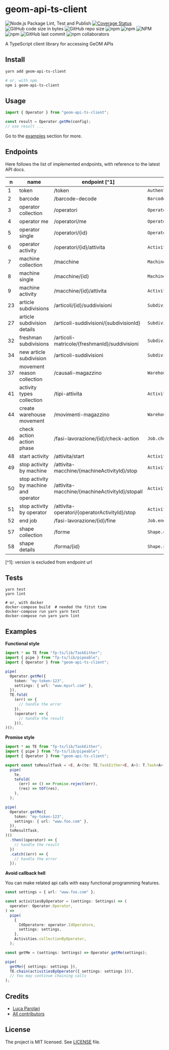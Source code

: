 # geom-api-ts-client

![Node.js Package Lint, Test and Publish](https://github.com/nexioinformatica/geom-api-ts-client/workflows/Node.js%20Package%20Lint,%20Test%20and%20Publish/badge.svg)
[![Coverage Status](https://coveralls.io/repos/github/nexioinformatica/geom-api-ts-client/badge.svg)](https://coveralls.io/github/nexioinformatica/geom-api-ts-client)
![GitHub code size in bytes](https://img.shields.io/github/languages/code-size/nexioinformatica/geom-api-ts-client.svg)
![GitHub repo size](https://img.shields.io/github/repo-size/nexioinformatica/geom-api-ts-client.svg)
![npm](https://img.shields.io/npm/dm/geom-api-ts-client.svg)
![npm](https://img.shields.io/npm/dt/geom-api-ts-client.svg)
![NPM](https://img.shields.io/npm/l/geom-api-ts-client.svg)
![npm](https://img.shields.io/npm/v/geom-api-ts-client.svg)
![GitHub last commit](https://img.shields.io/github/last-commit/nexioinformatica/geom-api-ts-client.svg)
![npm collaborators](https://img.shields.io/npm/collaborators/geom-api-ts-client.svg)

A TypeScript client library for accessing GeOM APIs

## Install

```bash
yarn add geom-api-ts-client

# or, with npm
npm i geom-api-ts-client
```

## Usage

```typescript
import { Operator } from "geom-api-ts-client";

const result = Operator.getMe(config);
// use result ...
```

Go to the [examples](#examples) section for more.

## Endpoints

Here follows the list of implemented endpoints, with reference to the
latest API docs.

| n   | name                                  | endpoint \[^1\]                                | method                                  |
| --- | ------------------------------------- | ---------------------------------------------- | --------------------------------------- |
| 1   | token                                 | /token                                         | `Authentication.login`                  |
| 2   | barcode                               | /barcode-decode                                | `Barcode.decode`                        |
| 3   | operator collection                   | /operatori                                     | `Operator.collection`                   |
| 4   | operator me                           | /operatori/me                                  | `Operator.me`                           |
| 5   | operator single                       | /operatori/{id}                                | `Operator.single`                       |
| 6   | operator activity                     | /operatori/{id}/attivita                       | `Activity.collectionByOperator`         |
| 7   | machine collection                    | /macchine                                      | `Machine.collection`                    |
| 8   | machine single                        | /macchine/{id}                                 | `Machine.single`                        |
| 9   | machine activity                      | /macchine/{id}/attivita                        | `Activity.collectionByMachine`          |
| 23  | article subdivisions                  | /articoli/{id}/suddivisioni                    | `Subdivision.collectionByArticle`       |
| 27  | article subdivision details           | /articoli-suddivisioni/{subdivisionId}         | `Subdivision.single`                    |
| 32  | freshman subdivisions                 | /articoli-matricole/{freshmanId}/suddivisioni  | `Subdivision.collectionByFreshman`      |
| 34  | new article subdivision               | /articoli-suddivisioni                         | `Subdivision.create`                    |
| 37  | movement reason collection            | /causali-magazzino                             | `Warehouse.Reason.getCollection`        |
| 41  | activity types collection             | /tipi-attivita                                 | `Activities.ActivityType.getCollection` |
| 44  | create warehouse movement             | /movimenti-magazzino                           | `Warehouse.Movement.create`             |
| 46  | check action action phase             | /fasi-lavorazione/{id}/check-action            | `Job.checkAction`                       |
| 48  | start activity                        | /attivita/start                                | `Activity.start`                        |
| 49  | stop activity by machine              | /attivita-macchine/{machineActivityId}/stop    | `Activity.stopByMachineActivity`        |
| 50  | stop activity by machine and operator | /attivita-macchine/{machineActivityId}/stopall | `Activity,stopAllByMachineActivity`     |
| 51  | stop activity by operator             | /attivita-operatori/{operatorActivityId}/stop  | `Activity.stopByOperatorActivity`       |
| 52  | end job                               | /fasi-lavorazione/{id}/fine                    | `Job.end`                               |
| 57  | shape collection                      | /forme                                         | `Shape.collection`                      |
| 58  | shape details                         | /forma/{id}                                    | `Shape.single`                          |

\[^1\]: version is excluded from endpoint url

## Tests

```
yarn test
yarn lint

# or, with docker
docker-compose build  # needed the fitst time
docker-compose run yarn yarn test
docker-compose run yarn yarn lint
```

## Examples

**Functional style**

```typescript
import * as TE from "fp-ts/lib/TaskEither";
import { pipe } from "fp-ts/lib/pipeable";
import { Operator } from "geom-api-ts-client";

pipe(
  Operator.getMe({
    token: "my-token-123",
    settings: { url: "www.myurl.com" },
  }),
  TE.fold(
    (err) => {
      // handle the error
    }),
    (operator) => {
      // handle the result
    })),
)();
```

**Promise style**

```typescript
import * as TE from "fp-ts/lib/TaskEither";
import { pipe } from "fp-ts/lib/pipeable";
import { Operator } from "geom-api-ts-client";

export const toResultTask = <E, A>(te: TE.TaskEither<E, A>): T.Task<A> =>
  pipe(
    te,
    teFold(
      (err) => () => Promise.reject(err),
      (res) => tOf(res),
    ),
  );

pipe(
  Operator.getMe({
    token: "my-token-123",
    settings: { url: "www.foo.com" },
  }),
  toResultTask,
)()
  .then((operator) => {
    // handle the result
  })
  .catch((err) => {
    // handle the error
  });
```

**Avoid callback hell**

You can make related api calls with easy functional programming
features.

```typescript
const settings = { url: "www.foo.com" };

const activitiesByOperator = (settings: Settings) => (
  operator: Operator.Operator,
) =>
  pipe(
    {
      IdOperatore: operator.IdOperatore,
      settings: settings,
    },
    Activities.collectionByOperator,
  );

const getMe = (settings: Settings) => Operator.getMe(settings);

pipe(
  getMe({ settings: settings }),
  TE.chain(activitiesByOperator({ settings: settings })),
  // You may continue chaining calls
);
```

## Credits

- [Luca Parolari](https://github.com/lparolari)
- [All contributors](https://github.com/nexioinformatica/geom-api-ts-client/contributors)

## License

The project is MIT licensed. See [LICENSE](LICENSE) file.
